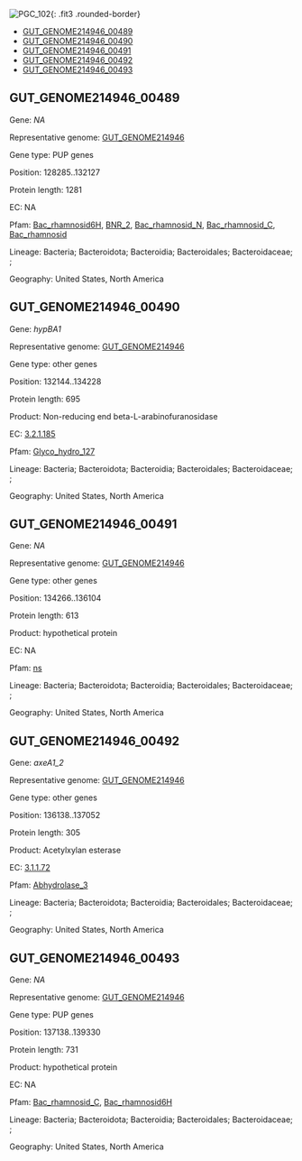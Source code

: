 ![PGC_102](../static/images/Clusters_figure/PGC_102.jpg){: .fit3 .rounded-border}

<ul id="myTab" class="nav nav-tabs">
  <li class="active">
        <a href="#tab1" data-toggle="tab">GUT_GENOME214946_00489</a>
  </li>
<li><a href="#tab2" data-toggle="tab">GUT_GENOME214946_00490</a></li>
<li><a href="#tab3" data-toggle="tab">GUT_GENOME214946_00491</a></li>
<li><a href="#tab4" data-toggle="tab">GUT_GENOME214946_00492</a></li>
<li><a href="#tab5" data-toggle="tab">GUT_GENOME214946_00493</a></li>
</ul>

<div id="myTabContent" class="tab-content">
  <div class="tab-pane fade in active" id="tab1">

<h2 id="GUT_GENOME214946_00489">GUT_GENOME214946_00489</h2>
<p>Gene: <em>NA</em>
<p>Representative genome: <a href="https://www.ebi.ac.uk/metagenomics/genomes/MGYG-HGUT-03221">GUT_GENOME214946</a></p>
<p>Gene type: PUP genes</p>
<p>Position: 128285..132127</p>
<p>Protein length: 1281</p>
<p>EC: NA</p>
<p>Pfam: <a href="http://pfam.xfam.org/family/Bac_rhamnosid6H">Bac_rhamnosid6H</a>, <a href="http://pfam.xfam.org/family/BNR_2">BNR_2</a>, <a href="http://pfam.xfam.org/family/Bac_rhamnosid_N">Bac_rhamnosid_N</a>, <a href="http://pfam.xfam.org/family/Bac_rhamnosid_C">Bac_rhamnosid_C</a>, <a href="http://pfam.xfam.org/family/Bac_rhamnosid">Bac_rhamnosid</a></p>
<p>Lineage: Bacteria; Bacteroidota; Bacteroidia; Bacteroidales; Bacteroidaceae; ; </p>
<p>Geography: United States, North America</p>
  </div>

  <div class="tab-pane fade" id="tab2">

<h2 id="GUT_GENOME214946_00490">GUT_GENOME214946_00490</h2>
<p>Gene: <em>hypBA1</em></p>
<p>Representative genome: <a href="https://www.ebi.ac.uk/metagenomics/genomes/MGYG-HGUT-03221">GUT_GENOME214946</a></p>
<p>Gene type: other genes</p>
<p>Position: 132144..134228</p>
<p>Protein length: 695</p>
<p>Product: Non-reducing end beta-L-arabinofuranosidase</p>
<p>EC: <a href="https://www.brenda-enzymes.org/enzyme.php?ecno=3.2.1.185">3.2.1.185</a></p>
<p>Pfam: <a href="http://pfam.xfam.org/family/Glyco_hydro_127">Glyco_hydro_127</a></p>

<p>Lineage: Bacteria; Bacteroidota; Bacteroidia; Bacteroidales; Bacteroidaceae; ; </p>
<p>Geography: United States, North America</p>

  </div>
  <div class="tab-pane fade" id="tab3">

<h2 id="GUT_GENOME214946_00491">GUT_GENOME214946_00491</h2>
<p>Gene: <em>NA</em></p>
<p>Representative genome: <a href="https://www.ebi.ac.uk/metagenomics/genomes/MGYG-HGUT-03221">GUT_GENOME214946</a></p>
<p>Gene type: other genes</p>
<p>Position: 134266..136104</p>
<p>Protein length: 613</p>
<p>Product: hypothetical protein</p>
<p>EC: NA</p>
<p>Pfam: <a href="http://pfam.xfam.org/family/ns">ns</a></p>

<p>Lineage: Bacteria; Bacteroidota; Bacteroidia; Bacteroidales; Bacteroidaceae; ; </p>
<p>Geography: United States, North America</p>

  </div>
  <div class="tab-pane fade" id="tab4">

<h2 id="GUT_GENOME214946_00492">GUT_GENOME214946_00492</h2>
<p>Gene: <em>axeA1_2</em></p>
<p>Representative genome: <a href="https://www.ebi.ac.uk/metagenomics/genomes/MGYG-HGUT-03221">GUT_GENOME214946</a></p>
<p>Gene type: other genes</p>
<p>Position: 136138..137052</p>
<p>Protein length: 305</p>
<p>Product: Acetylxylan esterase</p>
<p>EC: <a href="https://www.brenda-enzymes.org/enzyme.php?ecno=3.1.1.72">3.1.1.72</a></p>
<p>Pfam: <a href="http://pfam.xfam.org/family/Abhydrolase_3">Abhydrolase_3</a></p>

<p>Lineage: Bacteria; Bacteroidota; Bacteroidia; Bacteroidales; Bacteroidaceae; ; </p>
<p>Geography: United States, North America</p>

  </div>
  <div class="tab-pane fade" id="tab5">

<h2 id="GUT_GENOME214946_00493">GUT_GENOME214946_00493</h2>
<p>Gene: <em>NA</em></p>
<p>Representative genome: <a href="https://www.ebi.ac.uk/metagenomics/genomes/MGYG-HGUT-03221">GUT_GENOME214946</a></p>
<p>Gene type: PUP genes</p>
<p>Position: 137138..139330</p>
<p>Protein length: 731</p>
<p>Product: hypothetical protein</p>
<p>EC: NA</p>
<p>Pfam: <a href="http://pfam.xfam.org/family/Bac_rhamnosid_C">Bac_rhamnosid_C</a>, <a href="http://pfam.xfam.org/family/Bac_rhamnosid6H">Bac_rhamnosid6H</a></p>
<p>Lineage: Bacteria; Bacteroidota; Bacteroidia; Bacteroidales; Bacteroidaceae; ; </p>
<p>Geography: United States, North America</p>

  </div>
</div>
